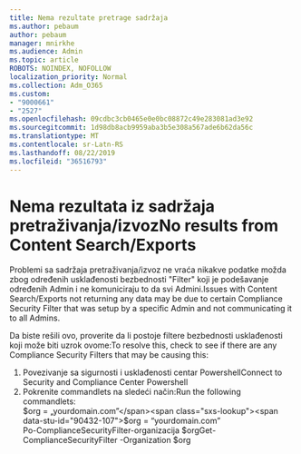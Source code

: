 ```yaml
---
title: Nema rezultate pretrage sadržaja
ms.author: pebaum
author: pebaum
manager: mnirkhe
ms.audience: Admin
ms.topic: article
ROBOTS: NOINDEX, NOFOLLOW
localization_priority: Normal
ms.collection: Adm_O365
ms.custom:
- "9000661"
- "2527"
ms.openlocfilehash: 09cdbc3cb0465e0e0bc08872c49e283081ad3e92
ms.sourcegitcommit: 1d98db8acb9959aba3b5e308a567ade6b62da56c
ms.translationtype: MT
ms.contentlocale: sr-Latn-RS
ms.lasthandoff: 08/22/2019
ms.locfileid: "36516793"
---
```

# <a name="no-results-from-content-searchexports"></a><span data-ttu-id="90432-102">Nema rezultata iz sadržaja pretraživanja/izvoz</span><span class="sxs-lookup"><span data-stu-id="90432-102">No results from Content Search/Exports</span></span>

<span data-ttu-id="90432-103">Problemi sa sadržaja pretraživanja/izvoz ne vraća nikakve podatke možda zbog određenih usklađenosti bezbednosti "Filter" koji je podešavanje određenih Admin i ne komuniciraju to da svi Admini.</span><span class="sxs-lookup"><span data-stu-id="90432-103">Issues with Content Search/Exports not returning any data may be due to certain Compliance Security Filter that was setup by a specific Admin and not communicating it to all Admins.</span></span>

<span data-ttu-id="90432-104">Da biste rešili ovo, proverite da li postoje filtere bezbednosti usklađenosti koji može biti uzrok ovome:</span><span class="sxs-lookup"><span data-stu-id="90432-104">To resolve this, check to see if there are any Compliance Security Filters that may be causing this:</span></span>
1. <span data-ttu-id="90432-105">Povezivanje sa sigurnosti i usklađenosti centar Powershell</span><span class="sxs-lookup"><span data-stu-id="90432-105">Connect to Security and Compliance Center Powershell</span></span>
2. <span data-ttu-id="90432-106">Pokrenite commandlets na sledeći način:</span><span class="sxs-lookup"><span data-stu-id="90432-106">Run the following commandlets:</span></span>
<br><span data-ttu-id="90432-107">$org = „yourdomain.com”</span><span class="sxs-lookup"><span data-stu-id="90432-107">$org = “yourdomain.com”</span></span>
<br><span data-ttu-id="90432-108">Po-ComplianceSecurityFilter-organizacija $org</span><span class="sxs-lookup"><span data-stu-id="90432-108">Get-ComplianceSecurityFilter -Organization $org</span></span>